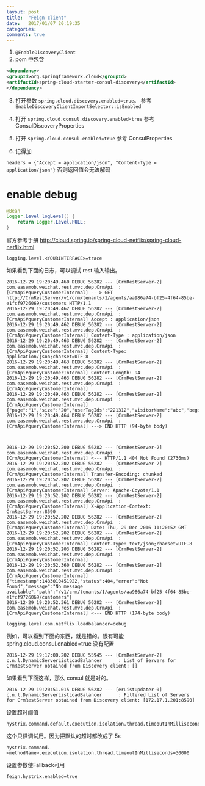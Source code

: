 ```yaml
---
layout: post
title:  "Feign client"
date:   2017/01/07 20:19:35
categories:
comments: true
---
```


1. `@EnableDiscoveryClient`
2. pom 中包含

```xml
<dependency>
<groupId>org.springframework.cloud</groupId>
<artifactId>spring-cloud-starter-consul-discovery</artifactId>
</dependency>
```

3. 打开参数 `spring.cloud.discovery.enabled=true`。
参考 `EnableDiscoveryClientImportSelector::isEnabled`

4. 打开 `spring.cloud.consul.discovery.enabled=true` 参考 ConsulDiscoveryProperties

5. 打开 `spring.cloud.consul.enabled=true` 参考 ConsulProperties

6. 记得加

```headers = {"Accept = application/json", "Content-Type = application/json"}```
否则返回值会无法解码

# enable debug

```java
@Bean
Logger.Level logLevel() {
    return Logger.Level.FULL;
}
```

官方参考手册 http://cloud.spring.io/spring-cloud-netflix/spring-cloud-netflix.html

```
logging.level.<YOURINTERFACE>=trace
```

如果看到下面的日志，可以调试 rest 输入输出。

```
2016-12-29 19:20:49.460 DEBUG 56282 --- [CrmRestServer-2] com.easemob.weichat.rest.mvc.dep.CrmApi  : [CrmApi#queryCustomerInternal] ---> GET http://CrmRestServer/v1/crm/tenants/1/agents/aa986a74-bf25-4f64-85be-e1fcf9726069/customers HTTP/1.1
2016-12-29 19:20:49.462 DEBUG 56282 --- [CrmRestServer-2] com.easemob.weichat.rest.mvc.dep.CrmApi  : [CrmApi#queryCustomerInternal] Accept : application/json
2016-12-29 19:20:49.462 DEBUG 56282 --- [CrmRestServer-2] com.easemob.weichat.rest.mvc.dep.CrmApi  : [CrmApi#queryCustomerInternal] Content-Type : application/json
2016-12-29 19:20:49.463 DEBUG 56282 --- [CrmRestServer-2] com.easemob.weichat.rest.mvc.dep.CrmApi  : [CrmApi#queryCustomerInternal] Content-Type: application/json;charset=UTF-8
2016-12-29 19:20:49.463 DEBUG 56282 --- [CrmRestServer-2] com.easemob.weichat.rest.mvc.dep.CrmApi  : [CrmApi#queryCustomerInternal] Content-Length: 94
2016-12-29 19:20:49.463 DEBUG 56282 --- [CrmRestServer-2] com.easemob.weichat.rest.mvc.dep.CrmApi  : [CrmApi#queryCustomerInternal]
2016-12-29 19:20:49.463 DEBUG 56282 --- [CrmRestServer-2] com.easemob.weichat.rest.mvc.dep.CrmApi  : [CrmApi#queryCustomerInternal] {"page":"1","size":"20","userTagIds":"221312","visitorName":"abc","beginDate":"","endDate":""}
2016-12-29 19:20:49.464 DEBUG 56282 --- [CrmRestServer-2] com.easemob.weichat.rest.mvc.dep.CrmApi  : [CrmApi#queryCustomerInternal] ---> END HTTP (94-byte body)



2016-12-29 19:20:52.200 DEBUG 56282 --- [CrmRestServer-2] com.easemob.weichat.rest.mvc.dep.CrmApi  : [CrmApi#queryCustomerInternal] <--- HTTP/1.1 404 Not Found (2736ms)
2016-12-29 19:20:52.202 DEBUG 56282 --- [CrmRestServer-2] com.easemob.weichat.rest.mvc.dep.CrmApi  : [CrmApi#queryCustomerInternal] Transfer-Encoding: chunked
2016-12-29 19:20:52.202 DEBUG 56282 --- [CrmRestServer-2] com.easemob.weichat.rest.mvc.dep.CrmApi  : [CrmApi#queryCustomerInternal] Server: Apache-Coyote/1.1
2016-12-29 19:20:52.202 DEBUG 56282 --- [CrmRestServer-2] com.easemob.weichat.rest.mvc.dep.CrmApi  : [CrmApi#queryCustomerInternal] X-Application-Context: CrmRestServer:8590
2016-12-29 19:20:52.202 DEBUG 56282 --- [CrmRestServer-2] com.easemob.weichat.rest.mvc.dep.CrmApi  : [CrmApi#queryCustomerInternal] Date: Thu, 29 Dec 2016 11:20:52 GMT
2016-12-29 19:20:52.202 DEBUG 56282 --- [CrmRestServer-2] com.easemob.weichat.rest.mvc.dep.CrmApi  : [CrmApi#queryCustomerInternal] Content-Type: text/json;charset=UTF-8
2016-12-29 19:20:52.203 DEBUG 56282 --- [CrmRestServer-2] com.easemob.weichat.rest.mvc.dep.CrmApi  : [CrmApi#queryCustomerInternal]
2016-12-29 19:20:52.360 DEBUG 56282 --- [CrmRestServer-2] com.easemob.weichat.rest.mvc.dep.CrmApi  : [CrmApi#queryCustomerInternal] {"timestamp":1483010451922,"status":404,"error":"Not Found","message":"No message available","path":"/v1/crm/tenants/1/agents/aa986a74-bf25-4f64-85be-e1fcf9726069/customers"}
2016-12-29 19:20:52.361 DEBUG 56282 --- [CrmRestServer-2] com.easemob.weichat.rest.mvc.dep.CrmApi  : [CrmApi#queryCustomerInternal] <--- END HTTP (174-byte body)
```

```
logging.level.com.netflix.loadbalancer=debug
```

例如，可以看到下面的东西，就是错的。很有可能 spring.cloud.consul.enabled=true 没有配置

```
2016-12-29 19:17:00.202 DEBUG 55945 --- [CrmRestServer-2] c.n.l.DynamicServerListLoadBalancer      : List of Servers for CrmRestServer obtained from Discovery client: []
```

如果看到下面这样，那么 consul 就是对的。

```
2016-12-29 19:20:51.015 DEBUG 56282 --- [erListUpdater-0] c.n.l.DynamicServerListLoadBalancer      : Filtered List of Servers for CrmRestServer obtained from Discovery client: [172.17.1.201:8590]
```

设置超时阈值

```
hystri‌x.command.default.ex‌ecution.isolation.th‌read.timeoutInMillis‌econds=5000
```

这个只供调试用。因为把默认的超时都改成了 5s

```
hystri‌x.command.<methodName>.ex‌ecution.isolation.th‌read.timeoutInMillis‌econds=30000
```

设置参数使Fallback可用

```
feign.hystrix.enabled=true
```
